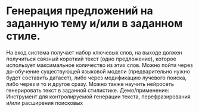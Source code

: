 # Генерация предложений на заданную тему и/или в заданном стиле.


На вход система получает набор ключевых слов, на выходе должен получиться связный короткий текст (одно предложение), которое использует максимальное количество из этих слов. Можно пойти через до-обучение существующей языковой модели (предварительно нужно будет составить датасет), либо через модификацию лучевого поиска, либо через и то и другое сразу. Можно также научить нейросеть генерировать текст в заданной стилистике.
Демо/применение: Инструмент для контролируемой генерации текста, перефразирования и/или расширения поисковых
